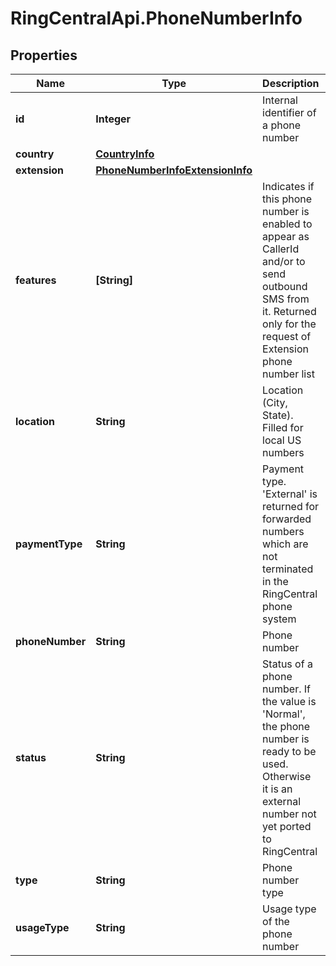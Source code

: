 # RingCentralApi.PhoneNumberInfo

## Properties
Name | Type | Description | Notes
------------ | ------------- | ------------- | -------------
**id** | **Integer** | Internal identifier of a phone number | [optional] 
**country** | [**CountryInfo**](CountryInfo.md) |  | [optional] 
**extension** | [**PhoneNumberInfoExtensionInfo**](PhoneNumberInfoExtensionInfo.md) |  | [optional] 
**features** | **[String]** | Indicates if this phone number is enabled to appear as CallerId and/or to send outbound SMS from it. Returned only for the request of Extension phone number list | [optional] 
**location** | **String** | Location (City, State). Filled for local US numbers | [optional] 
**paymentType** | **String** | Payment type. &#39;External&#39; is returned for forwarded numbers which are not terminated in the RingCentral phone system | [optional] 
**phoneNumber** | **String** | Phone number | [optional] 
**status** | **String** | Status of a phone number. If the value is &#39;Normal&#39;, the phone number is ready to be used. Otherwise it is an external number not yet ported to RingCentral | [optional] 
**type** | **String** | Phone number type | [optional] 
**usageType** | **String** | Usage type of the phone number | [optional] 


